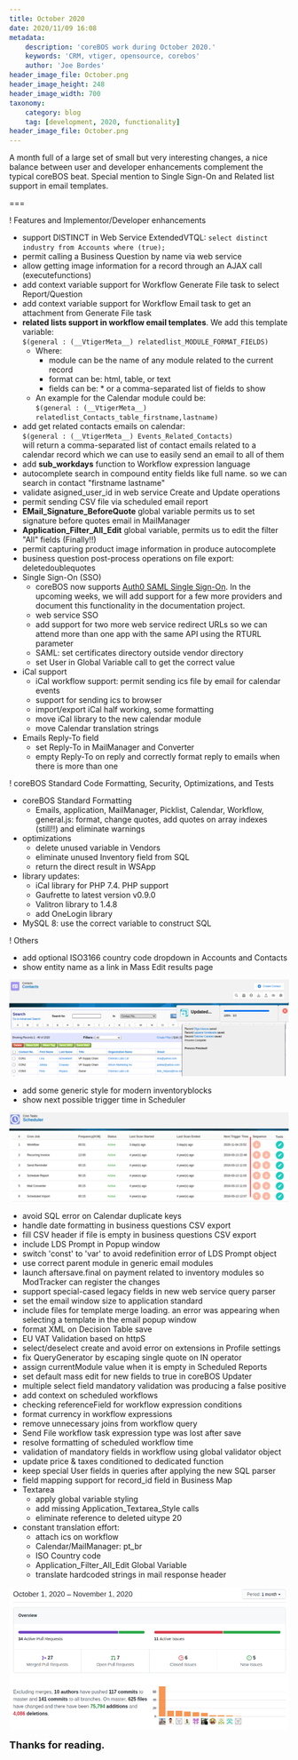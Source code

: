 ```yaml
---
title: October 2020
date: 2020/11/09 16:08
metadata:
    description: 'coreBOS work during October 2020.'
    keywords: 'CRM, vtiger, opensource, corebos'
    author: 'Joe Bordes'
header_image_file: October.png
header_image_height: 248
header_image_width: 700
taxonomy:
    category: blog
    tag: [development, 2020, functionality]
header_image_file: October.png
---
```


A month full of a large set of small but very interesting changes, a nice balance between user and developer enhancements complement the typical coreBOS beat. Special mention to Single Sign-On and Related list support in email templates.

===

 ! Features and Implementor/Developer enhancements

- support DISTINCT in Web Service ExtendedVTQL: `select distinct industry from Accounts where (true);`
- permit calling a Business Question by name via web service
- allow getting image information for a record through an AJAX call (executefunctions)
- add context variable support for Workflow Generate File task to select Report/Question
- add context variable support for Workflow Email task to get an attachment from Generate File task
- **related lists support in workflow email templates**. We add this template variable:<br> `$(general : (__VtigerMeta__) relatedlist_MODULE_FORMAT_FIELDS)`
  - Where:
      - module can be the name of any module related to the current record
      - format can be: html, table, or text
      - fields can be: * or a comma-separated list of fields to show
  - An example for the Calendar module could be:<br> `$(general : (__VtigerMeta__) relatedlist_Contacts_table_firstname,lastname)`
- add get related contacts emails on calendar:<br> `$(general : (__VtigerMeta__) Events_Related_Contacts)`<br> will return a comma-separated list of contact emails related to a calendar record which we can use to easily send an email to all of them
- add **sub_workdays** function to Workflow expression language
- autocomplete search in compound entity fields like full name. so we can search in contact "firstname lastname"
- validate asigned_user_id in web service Create and Update operations
- permit sending CSV file via scheduled email report
- **EMail_Signature_BeforeQuote** global variable permits us to set signature before quotes email in MailManager
- **Application_Filter_All_Edit** global variable, permits us to edit the filter "All" fields (Finally!!)
- permit capturing product image information in produce autocomplete
- business question post-process operations on file export: deletedoublequotes
- Single Sign-On (SSO)
  - coreBOS now supports [Auth0 SAML Single Sign-On](https://auth0.com/). In the upcoming weeks, we will add support for a few more providers and document this functionality in the documentation project.
  - web service SSO
  - add support for two more web service redirect URLs so we can attend more than one app with the same API using the RTURL parameter
  - SAML: set certificates directory outside vendor directory
  - set User in Global Variable call to get the correct value
- iCal support
  - iCal workflow support: permit sending ics file by email for calendar events
  - support for sending ics to browser
  - import/export iCal half working, some formatting
  - move iCal library to the new calendar module
  - move Calendar translation strings
- Emails Reply-To field
  - set Reply-To in MailManager and Converter
  - empty Reply-To on reply and correctly format reply to emails when there is more than one

<span></span>

 ! coreBOS Standard Code Formatting, Security, Optimizations, and Tests

- coreBOS Standard Formatting
  - Emails, application, MailManager, Picklist, Calendar, Workflow, general.js: format, change quotes, add quotes on array indexes (still!!) and eliminate warnings
- optimizations
  - delete unused variable in Vendors
  - eliminate unused Inventory field from SQL
  - return the direct result in WSApp
- library updates:
  - iCal library for PHP 7.4. PHP support
  - Gaufrette to latest version v0.9.0
  - Valitron library to 1.4.8
  - add OneLogin library
- MySQL 8: use the correct variable to construct SQL

<span></span>

 ! Others

- add optional ISO3166 country code dropdown in Accounts and Contacts
- show entity name as a link in Mass Edit results page

![Mass Edit Links](cbMassEditLinks.png)

- add some generic style for modern inventoryblocks
- show next possible trigger time in Scheduler

![Scheduler Next Trigger Time](SchedulerNextTriggerTime.png)

- avoid SQL error on Calendar duplicate keys
- handle date formatting in business questions CSV export
- fill CSV header if file is empty in business questions CSV export
- include LDS Prompt in Popup window
- switch 'const' to 'var' to avoid redefinition error of LDS Prompt object
- use correct parent module in generic email modules
- launch aftersave.final on payment related to inventory modules so ModTracker can register the changes
- support special-cased legacy fields in new web service query parser
- set the email window size to application standard
- include files for template merge loading. an error was appearing when selecting a template in the email popup window
- format XML on Decision Table save
- EU VAT Validation based on httpS
- select/deselect create and avoid error on extensions in Profile settings
- fix QueryGenerator by escaping single quote on IN operator
- assign currentModule value when it is empty in Scheduled Reports
- set default mass edit for new fields to true in coreBOS Updater
- multiple select field mandatory validation was producing a false positive
- add context on scheduled workflows
- checking referenceField for workflow expression conditions
- format currency in workflow expressions
- remove unnecessary joins from workflow query
- Send File workflow task expression type was lost after save
- resolve formatting of scheduled workflow time
- validation of mandatory fields in workflow using global validator object
- update price & taxes conditioned to dedicated function
- keep special User fields in queries after applying the new SQL parser
- field mapping support for record_id field in Business Map
- Textarea
  - apply global variable styling
  - add missing Application_Textarea_Style calls
  - eliminate reference to deleted uitype 20
- constant translation effort:
  - attach ics on workflow
  - Calendar/MailManager: pt_br
  - ISO Country code
  - Application_Filter_All_Edit Global Variable
  - translate hardcoded strings in mail response header

<span></span>

![October Insights](corebosgithub2010.png)

**<span style="font-size:large">Thanks for reading.</span>**
